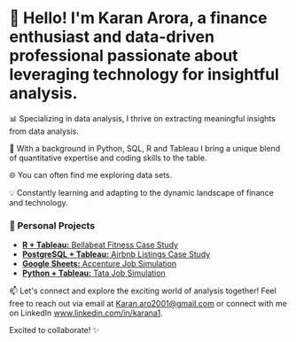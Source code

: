 # 👋 Hello! I'm Karan Arora, a finance enthusiast and data-driven professional passionate about leveraging technology for insightful analysis.

📊 Specializing in data analysis, I thrive on extracting meaningful insights from data analysis.

💼 With a background in Python, SQL, R and Tableau I bring a unique blend of quantitative expertise and coding skills to the table.

🌐 You can often find me exploring data sets.

💡 Constantly learning and adapting to the dynamic landscape of finance and technology.

### 🌟 Personal Projects
- [**R + Tableau:** Bellabeat Fitness Case Study](https://github.com/Karanarora274/Bellebeat-Fitness)
- [**PostgreSQL + Tableau:** Airbnb Listings Case Study](https://github.com/Karanarora274/Airbnb-NYC-Case-Study)
- [**Google Sheets:** Accenture Job Simulation](https://github.com/Karanarora274/Accenture-Data-Analysis-and-Visualisation)
- [**Python + Tableau:** Tata Job Simulation](https://github.com/Karanarora274/Tata-Data-Analysis-and-Visualisation) 

📫 Let's connect and explore the exciting world of analysis together! Feel free to reach out via email at Karan.aro2001@gmail.com or connect with me on LinkedIn www.linkedin.com/in/karana1.

Excited to collaborate! ✨


